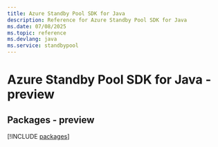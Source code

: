```yaml
---
title: Azure Standby Pool SDK for Java
description: Reference for Azure Standby Pool SDK for Java
ms.date: 07/08/2025
ms.topic: reference
ms.devlang: java
ms.service: standbypool
---
```

# Azure Standby Pool SDK for Java - preview
## Packages - preview
[!INCLUDE [packages](standby-pool-index.md)]